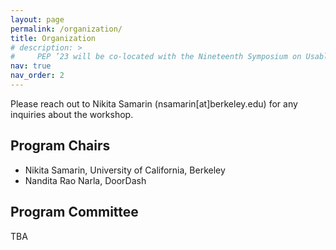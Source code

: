 ```yaml
---
layout: page
permalink: /organization/
title: Organization
# description: > 
#     PEP ’23 will be co-located with the Nineteenth Symposium on Usable Privacy and Security (SOUPS 2023).
nav: true
nav_order: 2
---
```


Please reach out to Nikita Samarin (nsamarin[at]berkeley.edu) for any inquiries about the workshop.

<!-- ## General Chair
* ...  -->

## Program Chairs
* Nikita Samarin, University of California, Berkeley
* Nandita Rao Narla, DoorDash

## Program Committee
TBA
